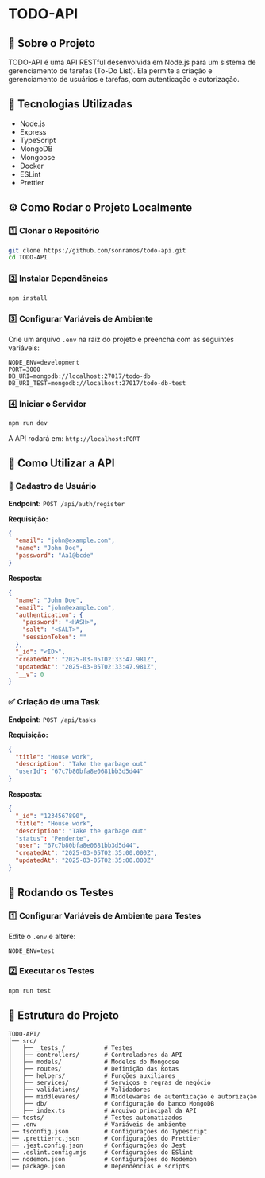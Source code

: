 
# TODO-API

## 📌 Sobre o Projeto

TODO-API é uma API RESTful desenvolvida em Node.js para um sistema de gerenciamento de tarefas (To-Do List). Ela permite a criação e gerenciamento de usuários e tarefas, com autenticação e autorização.

## 🚀 Tecnologias Utilizadas

* Node.js
* Express
* TypeScript
* MongoDB
* Mongoose
* Docker
* ESLint
* Prettier

## ⚙️ Como Rodar o Projeto Localmente

### 1️⃣ Clonar o Repositório

```sh
git clone https://github.com/sonramos/todo-api.git
cd TODO-API
```

### 2️⃣ Instalar Dependências

```sh
npm install
```

### 3️⃣ Configurar Variáveis de Ambiente

Crie um arquivo `.env` na raiz do projeto e preencha com as seguintes variáveis:

```
NODE_ENV=development
PORT=3000
DB_URI=mongodb://localhost:27017/todo-db
DB_URI_TEST=mongodb://localhost:27017/todo-db-test
```

### 4️⃣ Iniciar o Servidor

```sh
npm run dev
```

A API rodará em: `http://localhost:PORT`

## 📌 Como Utilizar a API

### 🧑 Cadastro de Usuário

**Endpoint:** `POST /api/auth/register`

**Requisição:**

```json
{
  "email": "john@example.com",
  "name": "John Doe",
  "password": "Aa1@bcde"
}
```

**Resposta:**

```json
{
  "name": "John Doe",
  "email": "john@example.com",
  "authentication": {
    "password": "<HASH>",
    "salt": "<SALT>",
    "sessionToken": ""
  },
  "_id": "<ID>",
  "createdAt": "2025-03-05T02:33:47.981Z",
  "updatedAt": "2025-03-05T02:33:47.981Z",
  "__v": 0
}
```

### ✅ Criação de uma Task

**Endpoint:** `POST /api/tasks`

**Requisição:**

```json
{
  "title": "House work",
  "description": "Take the garbage out"
  "userId": "67c7b80bfa8e0681bb3d5d44"
}
```

**Resposta:**

```json
{
  "_id": "1234567890",
  "title": "House work",
  "description": "Take the garbage out"
  "status": "Pendente",
  "user": "67c7b80bfa8e0681bb3d5d44",
  "createdAt": "2025-03-05T02:35:00.000Z",
  "updatedAt": "2025-03-05T02:35:00.000Z"
}
```

## 🧪 Rodando os Testes

### 1️⃣ Configurar Variáveis de Ambiente para Testes

Edite o `.env` e altere:

```
NODE_ENV=test
```

### 2️⃣ Executar os Testes

```sh
npm run test
```

## 📁 Estrutura do Projeto

```
TODO-API/
│── src/
│   ├── _tests_/           # Testes
│   ├── controllers/       # Controladores da API
│   ├── models/            # Modelos do Mongoose
│   ├── routes/            # Definição das Rotas
│   ├── helpers/           # Funções auxiliares
│   ├── services/          # Serviços e regras de negócio
│   ├── validations/       # Validadores
│   ├── middlewares/       # Middlewares de autenticação e autorização
│   ├── db/                # Configuração do banco MongoDB
│   ├── index.ts           # Arquivo principal da API
│── tests/                 # Testes automatizados
│── .env                   # Variáveis de ambiente
│── tsconfig.json          # Configurações do Typescript
│── .prettierrc.json       # Configurações do Prettier
│── .jest.config.json      # Configurações do Jest
│── .eslint.config.mjs     # Configurações do ESlint
│── nodemon.json           # Configurações do Nodemon
│── package.json           # Dependências e scripts
```
